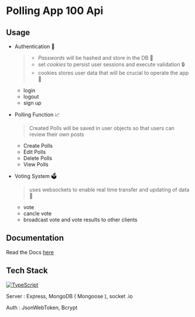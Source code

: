 # Polling App 100 Api

## Usage
- Authentication 🔐
  > - *Passwords* will be hashed and  store in the DB 🔑
  > - set *cookies* to persist user sessions and execute validation 🔒
  > - cookies stores user data that will be crucial to operate the app 🍪
  - login
  - logout
  - sign up

- Polling Function 📈 
  > Created Polls will be saved in user objects so that users can review their own posts
  - Create Polls
  - Edit Polls
  - Delete Polls  
  - View Polls

- Voting System 🗳
  > uses websockets to enable real time transfer and updating of data 🔌
  - vote 
  - cancle vote
  - broadcast vote and vote results to other clients

## Documentation 

Read the Docs [here](docs.md)

## Tech Stack 
[![TypeScript](https://badges.frapsoft.com/typescript/love/typescript-125x28.png?v=101)](https://github.com/ellerbrock/typescript-badges/)

Server : Express, MongoDB ( Mongoose ), socket .io

Auth : JsonWebToken, Bcrypt